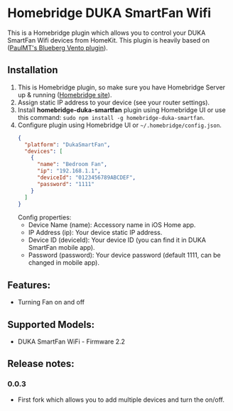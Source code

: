 # Homebridge DUKA SmartFan Wifi

This is a Homebridge plugin which allows you to control your DUKA SmartFan Wifi devices from HomeKit. This plugin is heavily based on ([PaulMT's Blueberg Vento plugin](https://github.com/PaulMT/homebridge-blauberg-vento)).

## Installation

1. This is Homebridge plugin, so make sure you have Homebridge Server up & running ([Homebridge site](https://homebridge.io)).
2. Assign static IP address to your device (see your router settings).
3. Install **homebridge-duka-smartfan** plugin using Homebridge UI or use this command: `sudo npm install -g homebridge-duka-smartfan`.
4. Configure plugin using Homebridge UI or `~/.homebridge/config.json`.
   ```json
   {
     "platform": "DukaSmartFan",
     "devices": [
       {
         "name": "Bedroom Fan",
         "ip": "192.168.1.1",
         "deviceId": "0123456789ABCDEF",
         "password": "1111"
       }
     ]
   }
   ```
   Config properties:
   - Device Name (name): Accessory name in iOS Home app.
   - IP Address (ip): Your device static IP address.
   - Device ID (deviceId): Your device ID (you can find it in DUKA SmartFan mobile app).
   - Password (password): Your device password (default 1111, can be changed in mobile app).

## Features:

- Turning Fan on and off

## Supported Models:

- DUKA SmartFan WiFi - Firmware 2.2

## Release notes:

### 0.0.3

- First fork which allows you to add multiple devices and turn the on/off.
